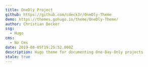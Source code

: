 ```yaml
---
title: OneDly Project
github: https://github.com/cdeck3r/OneDly-Theme
demo: https://themes.gohugo.io/theme/OneDly-Theme/
author: Christian Decker
ssg:
  - Hugo
cms:
  - No Cms
date: 2019-08-05T19:25:52.000Z
description: Hugo theme for documenting One-Day-Only projects
stale: true
---
```

